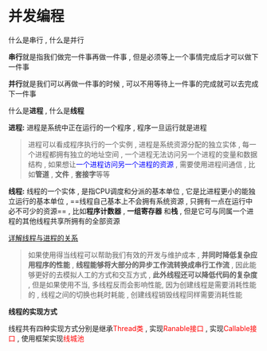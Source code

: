 # 并发编程

什么是串行 , 什么是并行

**串行**就是指我们做完一件事再做一件事 , 但是必须等上一个事情完成后才可以做下一件事

**并行**就是我们可以再做一件事的时候 , 可以不用等待上一件事的完成就可以去完成下一件事



什么是**进程** , 什么是**线程**

**进程:** 进程是系统中正在运行的一个程序 , 程序一旦运行就是进程

> 进程可以看成程序执行的一个实例 , 进程是系统资源分配的独立实体 , 每一个进程都拥有独立的地址空间 , 一个进程无法访问另一个进程的变量和数据结构 , 如果想让<font style="color:blue">一个进程访问另一个进程的资源</font> , 需要使用进程间通信 , 比如**管道** , **文件** , **套接字**等等

**线程:** 线程的一个实体 , 是指CPU调度和分派的基本单位 , 它是比进程更小的能独立运行的基本单位 , ==线程自己基本上不会拥有系统资源 , 只拥有一点在运行中必不可少的资源== , 比如**程序计数器** , **一组寄存器** 和**栈** , 但是它可与同属一个进程的其他线程共享所拥有的全部资源

[详解线程与进程的关系](https://blog.csdn.net/qq_36172505/article/details/84039010)

> 如果使用得当线程可以帮助我们有效的开发与维护成本 , **并同时降低复杂应用程序的性能** , **线程能够将大部分的异步工作流转换成串行工作流** , 因此能够更好的去模拟人工的方式和交互方式 ,  **此外线程还可以降低代码的复杂度** , 但是如果使用不当, 多线程反而会影响性能, 因为创建线程是需要消耗性能的 , 线程之间的切换也耗时耗能 , 创建线程销毁线程同样需要消耗性能



**线程的实现方式**

线程共有四种实现方式分别是继承<font style="color:red">Thread类</font> , 实现<font style="color:red">Ranable接口</font> , 实现<font style="color:red">Callable接口</font> , 使用框架实现<font style="color:red">线城池</font>

